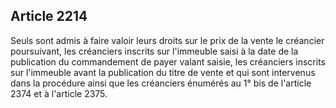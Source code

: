 Article 2214
----
Seuls sont admis à faire valoir leurs droits sur le prix de la vente le
créancier poursuivant, les créanciers inscrits sur l'immeuble saisi à la date de
la publication du commandement de payer valant saisie, les créanciers inscrits
sur l'immeuble avant la publication du titre de vente et qui sont intervenus
dans la procédure ainsi que les créanciers énumérés au 1° bis de l'article 2374
et à l'article 2375.
